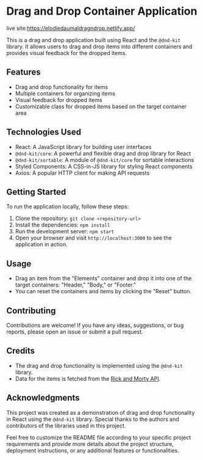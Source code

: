 # Drag and Drop Container Application

live site:https://elodiedaumaldragndrop.netlify.app/

This is a drag and drop application built using React and the `@dnd-kit` library. It allows users to drag and drop items into different containers and provides visual feedback for the dropped items.

## Features

- Drag and drop functionality for items
- Multiple containers for organizing items
- Visual feedback for dropped items
- Customizable class for dropped items based on the target container area

## Technologies Used

- React: A JavaScript library for building user interfaces
- `@dnd-kit/core`: A powerful and flexible drag and drop library for React
- `@dnd-kit/sortable`: A module of `@dnd-kit/core` for sortable interactions
- Styled Components: A CSS-in-JS library for styling React components
- Axios: A popular HTTP client for making API requests

## Getting Started

To run the application locally, follow these steps:

1. Clone the repository: `git clone <repository-url>`
2. Install the dependencies: `npm install`
3. Run the development server: `npm start`
4. Open your browser and visit `http://localhost:3000` to see the application in action.

## Usage

- Drag an item from the "Elements" container and drop it into one of the target containers: "Header," "Body," or "Footer."
- You can reset the containers and items by clicking the "Reset" button.

## Contributing

Contributions are welcome! If you have any ideas, suggestions, or bug reports, please open an issue or submit a pull request.

## Credits

- The drag and drop functionality is implemented using the `@dnd-kit` library.
- Data for the items is fetched from the [Rick and Morty API](https://rickandmortyapi.com/).

## Acknowledgments

This project was created as a demonstration of drag and drop functionality in React using the `@dnd-kit` library. Special thanks to the authors and contributors of the libraries used in this project.

Feel free to customize the README file according to your specific project requirements and provide more details about the project structure, deployment instructions, or any additional features or functionalities.
